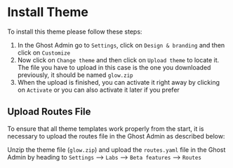 # Install Theme

To install this theme please follow these steps:

1. In the Ghost Admin go to `Settings`, click on `Design & branding` and then click on `Customize`
2. Now click on `Change theme` and then click on `Upload theme` to locate it. The file you have to upload in this case is the one you downloaded previously, it should be named `glow.zip`
3. When the upload is finished, you can activate it right away by clicking on `Activate` or you can also activate it later if you prefer

## Upload Routes File

To ensure that all theme templates work properly from the start, it is necessary to upload the routes file in the Ghost Admin as described below:

Unzip the theme file (`glow.zip`) and upload the `routes.yaml` file in the Ghost Admin by heading to `Settings` --> `Labs` --> `Beta features` --> `Routes`

